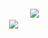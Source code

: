 ㅤㅤㅤㅤㅤㅤㅤㅤㅤㅤㅤㅤㅤㅤ![](https://fontmeme.com/permalink/241212/3417c9cfad0ba6b88bd18ca2cf4a29dd.png)
 ㅤㅤㅤㅤㅤㅤㅤ  ㅤㅤㅤㅤㅤㅤㅤㅤㅤㅤㅤㅤㅤㅤㅤㅤㅤㅤㅤㅤㅤㅤㅤㅤㅤㅤㅤ![](https://64.media.tumblr.com/2c6ca2e923ae4f35f0debd0d3e3b2177/3065528cf8b4c0f3-90/s1280x1920/f768c2808ba33ff8b548627ebd5f48db59ad403e.pnj)
